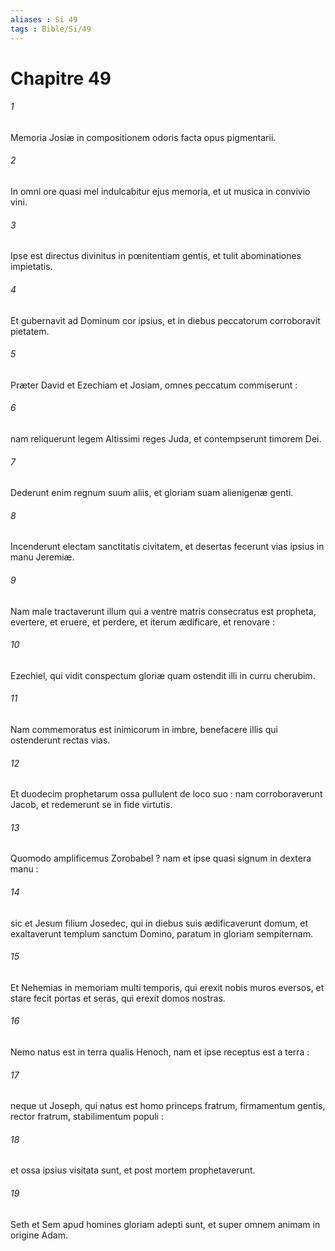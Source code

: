 ```yaml
---
aliases : Si 49
tags : Bible/Si/49
---
```


# Chapitre 49

###### 1
Memoria Josiæ in compositionem odoris facta opus pigmentarii.
###### 2
In omni ore quasi mel indulcabitur ejus memoria, et ut musica in convivio vini.
###### 3
Ipse est directus divinitus in pœnitentiam gentis, et tulit abominationes impietatis.
###### 4
Et gubernavit ad Dominum cor ipsius, et in diebus peccatorum corroboravit pietatem.
###### 5
Præter David et Ezechiam et Josiam, omnes peccatum commiserunt :
###### 6
nam reliquerunt legem Altissimi reges Juda, et contempserunt timorem Dei.
###### 7
Dederunt enim regnum suum aliis, et gloriam suam alienigenæ genti.
###### 8
Incenderunt electam sanctitatis civitatem, et desertas fecerunt vias ipsius in manu Jeremiæ.
###### 9
Nam male tractaverunt illum qui a ventre matris consecratus est propheta, evertere, et eruere, et perdere, et iterum ædificare, et renovare :
###### 10
Ezechiel, qui vidit conspectum gloriæ quam ostendit illi in curru cherubim.
###### 11
Nam commemoratus est inimicorum in imbre, benefacere illis qui ostenderunt rectas vias.
###### 12
Et duodecim prophetarum ossa pullulent de loco suo : nam corroboraverunt Jacob, et redemerunt se in fide virtutis.
###### 13
Quomodo amplificemus Zorobabel ? nam et ipse quasi signum in dextera manu :
###### 14
sic et Jesum filium Josedec, qui in diebus suis ædificaverunt domum, et exaltaverunt templum sanctum Domino, paratum in gloriam sempiternam.
###### 15
Et Nehemias in memoriam multi temporis, qui erexit nobis muros eversos, et stare fecit portas et seras, qui erexit domos nostras.
###### 16
Nemo natus est in terra qualis Henoch, nam et ipse receptus est a terra :
###### 17
neque ut Joseph, qui natus est homo princeps fratrum, firmamentum gentis, rector fratrum, stabilimentum populi :
###### 18
et ossa ipsius visitata sunt, et post mortem prophetaverunt.
###### 19
Seth et Sem apud homines gloriam adepti sunt, et super omnem animam in origine Adam.
